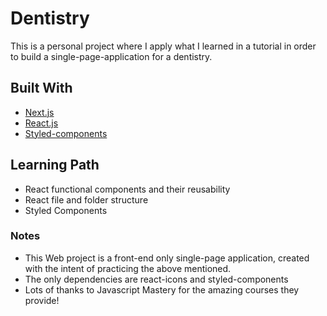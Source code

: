 # Dentistry

This is a personal project where I apply what I learned in a tutorial in order to build a single-page-application for a dentistry.

## Built With

* [Next.js](https://nextjs.org/)
* [React.js](https://reactjs.org/)
* [Styled-components](https://styled-components.com)

## Learning Path

- React functional components and their reusability
- React file and folder structure
- Styled Components

### Notes

- This Web project is a front-end only single-page application, created with the intent of practicing the above mentioned.
- The only dependencies are react-icons and styled-components
- Lots of thanks to Javascript Mastery for the amazing courses they provide!
